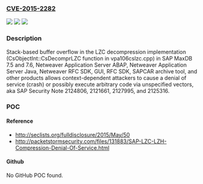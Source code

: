 ### [CVE-2015-2282](https://cve.mitre.org/cgi-bin/cvename.cgi?name=CVE-2015-2282)
![](https://img.shields.io/static/v1?label=Product&message=n%2Fa&color=blue)
![](https://img.shields.io/static/v1?label=Version&message=n%2Fa&color=blue)
![](https://img.shields.io/static/v1?label=Vulnerability&message=n%2Fa&color=brighgreen)

### Description

Stack-based buffer overflow in the LZC decompression implementation (CsObjectInt::CsDecomprLZC function in vpa106cslzc.cpp) in SAP MaxDB 7.5 and 7.6, Netweaver Application Server ABAP, Netweaver Application Server Java, Netweaver RFC SDK, GUI, RFC SDK, SAPCAR archive tool, and other products allows context-dependent attackers to cause a denial of service (crash) or possibly execute arbitrary code via unspecified vectors, aka SAP Security Note 2124806, 2121661, 2127995, and 2125316.

### POC

#### Reference
- http://seclists.org/fulldisclosure/2015/May/50
- http://packetstormsecurity.com/files/131883/SAP-LZC-LZH-Compression-Denial-Of-Service.html

#### Github
No GitHub POC found.

